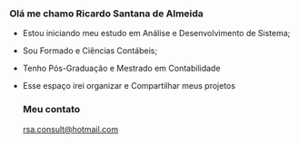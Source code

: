 ### Olá me chamo Ricardo Santana de Almeida

- Estou iniciando meu estudo em Análise e Desenvolvimento de Sistema;
  
- Sou Formado e Ciências Contábeis;
  
- Tenho Pós-Graduação e Mestrado em Contabilidade
  
- Esse espaço irei organizar e Compartilhar meus projetos

  ### Meu contato

  rsa.consult@hotmail.com  
